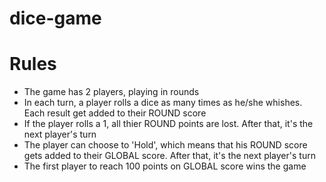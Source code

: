 # dice-game

# Rules #

- The game has 2 players, playing in rounds
- In each turn, a player rolls a dice as many times as he/she whishes. Each result get added to their ROUND score
- If the player rolls a 1, all thier ROUND points are lost. After that, it's the next player's turn
- The player can choose to 'Hold', which means that his ROUND score gets added to their GLOBAL score. After that, it's the next player's turn
- The first player to reach 100 points on GLOBAL score wins the game